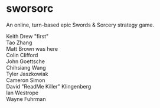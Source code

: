 sworsorc
========

An online, turn-based epic Swords & Sorcery strategy game.

Keith Drew "first"<br/>
Tao Zhang <br/>
Matt Brown was here <br/>
Colin Clifford <br/>
John Goettsche <br/>
Chihsiang Wang <br/>
Tyler Jaszkowiak <br/>
Cameron Simon <br/>
David "ReadMe Killer" Klingenberg <br/>
Ian Westrope <br/>
Wayne Fuhrman <br/>